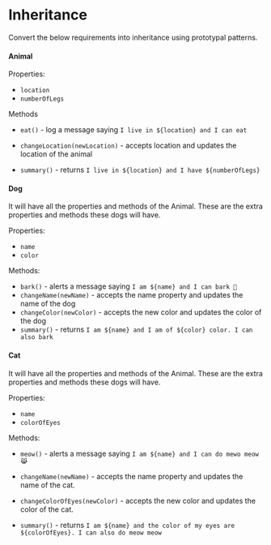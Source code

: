 # Inheritance

Convert the below requirements into inheritance using prototypal patterns.

#### Animal

Properties:

- `location`
- `numberOfLegs`

Methods

- `eat()` - log a message saying `I live in ${location} and I can eat`

- `changeLocation(newLocation)` - accepts location and updates the location of the animal

- `summary()` - returns `I live in ${location} and I have ${numberOfLegs}`

#### Dog

It will have all the properties and methods of the Animal. These are the extra properties and methods these dogs will have.

Properties:

- `name`
- `color`

Methods:

- `bark()` - alerts a message saying `I am ${name} and I can bark 🐶`
- `changeName(newName)` - accepts the name property and updates the name of the dog
- `changeColor(newColor)` - accepts the new color and updates the color of the dog
- `summary()` - returns `I am ${name} and I am of ${color} color. I can also bark`

#### Cat

It will have all the properties and methods of the Animal. These are the extra properties and methods these dogs will have.

Properties:

- `name`
- `colorOfEyes`

Methods:

- `meow()` - alerts a message saying `I am ${name} and I can do mewo meow 😹`

- `changeName(newName)` - accepts the name property and updates the name of the cat.

- `changeColorOfEyes(newColor)` - accepts the new color and updates the color of the cat.

- `summary()` - returns `I am ${name} and the color of my eyes are ${colorOfEyes}. I can also do meow meow`
